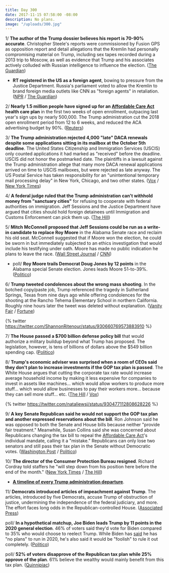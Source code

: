 ```yaml
---
title: Day 300
date: 2017-11-15 07:58:00 -08:00
description: No plans.
image: "/uploads/300.jpg"
---
```


1/ **The author of the Trump dossier believes his report is 70-90% accurate**. Christopher Steele's reports were commissioned by Fusion GPS as opposition report and detail allegations that the Kremlin had personally compromising material on Trump, including sex tapes recorded during a 2013 trip to Moscow, as well as evidence that Trump and his associates actively colluded with Russian intelligence to influence the election. ([The Guardian](https://www.theguardian.com/us-news/2017/nov/15/christopher-steele-trump-russia-dossier-accurate))

* **RT registered in the US as a foreign agent**, bowing to pressure from the Justice Department. Russia's parliament voted to allow the Kremlin to brand foreign media outlets like CNN as "foreign agents" in retaliation. ([NPR](https://www.npr.org/sections/thetwo-way/2017/11/14/564045159/rt-america-firm-registers-as-foreign-agent-in-u-s-russia-looks-to-retaliate) / [The Guardian](https://www.theguardian.com/world/2017/nov/15/russia-to-register-international-media-as-foreign-agents))

2/ **Nearly 1.5 million people have signed up for an <a href="{{ site.url }}{{ site.baseurl }}/trump-health-care/">Affordable Care Act</a> health care plan** in the first two weeks of open enrollment, outpacing last year's sign ups by nearly 500,000. The Trump administration cut the 2018 open enrollment period from 12 to 6 weeks, and reduced the ACA advertising budget by 90%. ([Reuters](https://www.reuters.com/article/us-usa-healthcare-enrollment/nearly-1-5-million-people-signed-up-for-obamacare-plans-so-far-officials-idUSKBN1DF27A))

3/ **The Trump administration rejected 4,000 "late" DACA renewals despite some applications sitting in its mailbox at the October 5th deadline**. The United States Citizenship and Immigration Services (USCIS) only counted applications it had marked as "received" before the deadline. USCIS did not honor the postmarked date. The plaintiffs in a lawsuit against the Trump administration allege that many more DACA renewal applications arrived on time to USCIS mailboxes, but were rejected as late anyway. The US Postal Service has taken responsibility for an "unintentional temporary mail processing delay" in New York, Chicago, and two other states.  ([Vox](https://www.vox.com/policy-and-politics/2017/11/15/16650400/daca-renewal-deadline-rejected-lockbox-uscis) / [New York Times](https://www.nytimes.com/2017/11/10/nyregion/post-office-mail-delays-daca-applications.html))

4/ **A federal judge ruled that the Trump administration can't withhold money from "sanctuary cities"** for refusing to cooperate with federal authorities on immigration. Jeff Sessions and the Justice Department have argued that cities should hold foreign detainees until Immigration and Customs Enforcement can pick them up. ([The Hill](http://thehill.com/latino/360500-judge-rules-doj-cant-withhold-money-from-philadelphia-over-sanctuary-city-policies))

5/ **Mitch McConnell proposed that Jeff Sessions could be run as a write-in candidate to replace Roy Moore** in the Alabama Senate race and reclaim his old seat. McConnell suggested that if Moore won the election, he could be sworn in but immediately subjected to an ethics investigation that would include his testifying under oath. Moore has made no public indication he plans to leave the race. ([Wall Street Journal](https://www.wsj.com/articles/mcconnell-says-roy-moore-should-abandon-collapsing-senate-bid-1510694095) / [CNN](http://www.cnn.com/2017/11/15/politics/mcconnell-moore-sessions-write-in/index.html))

* poll/ **Roy Moore trails Democrat Doug Jones by 12 points** in the Alabama special Senate election. Jones leads Moore 51-to-39%. ([Politico](https://www.politico.com/story/2017/11/15/roy-moore-doug-jones-poll-244937))

6/ **Trump tweeted condolences about the wrong mass shooting**. In the botched copy/paste job, Trump referenced the tragedy in Sutherland Springs, Texas from nine days ago while offering condolences for the shooting at the Rancho Tehema Elementary School in northern California. Roughly nine hours later the tweet was deleted without explanation. ([Vanity Fair](https://www.vanityfair.com/news/2017/11/trump-tweets-condolences-for-wrong-mass-shooting) / [Fortune](http://fortune.com/2017/11/15/trump-tweet-california-shooting/))

{% twitter https://twitter.com/ShannonRitenour/status/930660769573883910 %}

7/ **The House passed a $700 billion defense policy bill** that would authorize a military buildup beyond what Trump has proposed. The legislation, however, is tens of billions of dollars above the $549 billion spending cap. ([Politico](https://www.politico.com/story/2017/11/14/house-passes-defense-bill-244899))

8/ **Trump's economic adviser was surprised when a room of CEOs said they don't plan to increase investments if the GOP tax plan is passed**. The White House argues that cutting the corporate tax rate would increase average household income by making it less expensive for companies to invest in assets like machines... which would allow workers to produce more stuff... which would allow businesses to pay their workers more... because they can sell more stuff... etc. ([The Hill](http://thehill.com/policy/finance/360444-trump-economic-adviser-stunned-after-few-ceos-say-they-will-invest-more-if-tax) / [Vox](https://www.vox.com/policy-and-politics/2017/11/15/16653698/ceos-investment-tax-reform))

{% twitter https://twitter.com/nataliewsj/status/930477112808628226 %}

9/ **A key Senate Republican said he would not support the GOP tax plan and another expressed reservations about the bill**. Ron Johnson said he was opposed to both the Senate and House bills because neither "provide fair treatment." Meanwhile, Susan Collins said she was concerned about Republicans changing the tax bill to repeal the <a href="{{ site.url }}{{ site.baseurl }}/trump-health-care/">Affordable Care Act</a>'s individual mandate, calling it a "mistake." Republicans can only lose two senators and still pass their tax plan in the Senate without Democratic votes. ([Washington Post](https://www.washingtonpost.com/business/economy/democrats-furious-over-new-gop-attempt-to-gut-obamacare/2017/11/15/fdc382f8-ca23-11e7-8321-481fd63f174d_story.html) / [Politico](https://www.politico.com/story/2017/11/15/republican-against-senate-tax-bill-244947))

10/ **The director of the Consumer Protection Bureau resigned**. Richard Cordray told staffers he "will step down from his position here before the end of the month." ([New York Times](https://www.nytimes.com/2017/11/15/business/cordray-consumer-protection.html) / [The Hill](http://thehill.com/policy/finance/360488-consumer-bureau-chief-announces-resignation))

* **[A timeline of every Trump administration departure](https://talk.whatthefuckjusthappenedtoday.com/t/who-the-fuck-has-left-the-trump-administration/908)**. 

11/ **Democrats introduced articles of impeachment against Trump**. The articles, introduced by five Democrats, accuse Trump of obstruction of justice, undermining the independence of the federal judiciary, and more. The effort faces long odds in the Republican-controlled House. ([Associated Press](https://apnews.com/58fbb83643e94baaa79a2f1d99a36f04/5-House-Dems-introduce-impeachment-articles-against-Trump))

poll/ **In a hypothetical matchup, Joe Biden leads Trump by 11 points in the 2020 general election**. 46% of voters said they'd vote for Biden compared to 35% who would choose to reelect Trump. While Biden has [said](https://www.npr.org/sections/thetwo-way/2017/11/15/564263766/biden-tells-npr-he-has-no-plans-to-run-in-2020) he has "no plans" to run in 2020, he's also said it would be "foolish" to rule it out completely. ([Politico](https://www.politico.com/story/2017/11/15/biden-trump-2020-elections-244900))

poll/ **52% of voters disapprove of the Republican tax plan while 25% approve of the plan**. 61% believe the wealthy would mainly benefit from this tax plan. ([Quinnipiac](https://poll.qu.edu/national/release-detail?ReleaseID=2501))